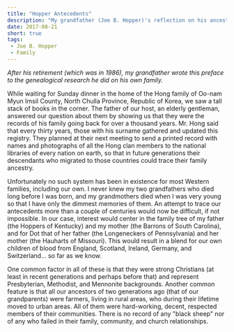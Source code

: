 ```yaml
---
title: "Hopper Antecedents"
description: "My grandfather (Joe B. Hopper)'s reflection on his ancestors and t."
date: 2017-08-21
short: true
tags:
 - Joe B. Hopper
 - Family
---
```

_After his retirement (which was in 1986), my grandfather wrote this preface to the genealogical research he did on his own family._

While waiting for Sunday dinner in the home of the Hong family of Oo-nam Myun Imsil County, North Chulla Province, Republic of Korea, we saw a tall stack of books in the corner. The father of our host, an elderly gentleman, answered our question about them by showing us that they were the records of his family going back for over a thousand years. Mr. Hong said that every thirty years, those with his surname gathered and updated this registry. They planned at their next meeting to send a printed record with names and photographs of all the Hong clan members to the national libraries of every nation on earth, so that in future generations their descendants who migrated to those countries could trace their family ancestry.

Unfortunately no such system has been in existence for most Western families, including our own. I never knew my two grandfathers who died long before I was born, and my grandmothers died when I was very young so that I have only the dimmest memories of them. An attempt to trace our antecedents more than a couple of centuries would now be difficult, if not impossible. In our case, interest would center in the family tree of my father (the Hoppers of Kentucky) and my mother (the Barrons of South Carolina), and for Dot that of her father (the Longeneckers of Pennsylvania) and her mother (the Hauharts of Missouri). This would result in a blend for our own children of blood from England, Scotland, Ireland, Germany, and Switzerland... so far as we know.

One common factor in all of these is that they were strong Christians (at least in recent generations and perhaps before that) and represent Presbyterian, Methodist, and Mennonite backgrounds. Another common feature is that all our ancestors of two generations ago (that of our grandparents) were farmers, living in rural areas, who during their lifetime moved to urban areas. All of them were hard-working, decent, respected members of their communities. There is no record of any "black sheep" nor of any who failed in their family, community, and church relationships.

